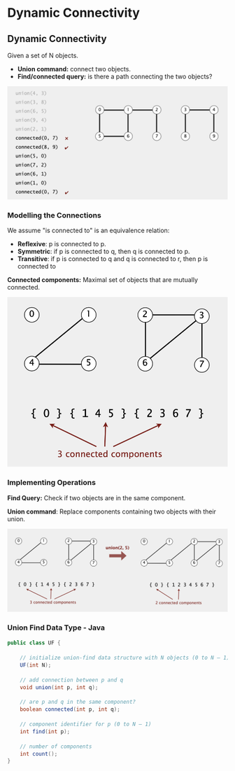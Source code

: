# Dynamic Connectivity

## Dynamic Connectivity

Given a set of N objects.

* **Union command:** connect two objects.
* **Find/connected query:** is there a path connecting the two objects?

![](../.gitbook/assets/image%20%289%29.png)

### Modelling the Connections

We assume "is connected to" is an equivalence relation:

* **Reflexive**: p is connected to p.
* **Symmetric**: if p is connected to q, then q is connected to p.
* **Transitive**: if p is connected to q and q is connected to r, then p is connected to 

**Connected components:** Maximal set of objects that are mutually connected.

![](../.gitbook/assets/image%20%2815%29.png)

### **Implementing Operations**

**Find Query:** Check if two objects are in the same component.

**Union command**: Replace components containing two objects with their union.

![](../.gitbook/assets/image%20%2812%29.png)

### Union Find Data Type - Java

```java
public class UF {

    // initialize union-find data structure with N objects (0 to N – 1)
    UF(int N);
    
    // add connection between p and q
    void union(int p, int q);
    
    // are p and q in the same component?
    boolean connected(int p, int q);
    
    // component identifier for p (0 to N – 1)
    int find(int p);
    
    // number of components
    int count();
}
```

## 


